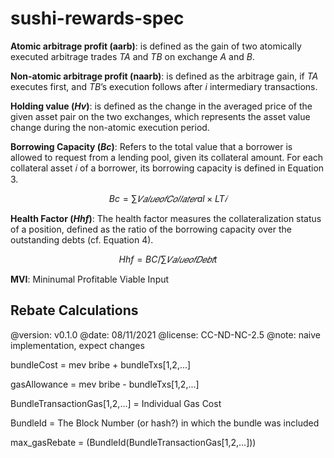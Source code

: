 # sushi-rewards-spec

**Atomic arbitrage profit (aarb)**: is defined as the gain of two atomically executed arbitrage trades $TA$ and $TB$ on exchange $A$ and $B$.


**Non-atomic arbitrage profit (naarb)**: is defined as the arbitrage gain, if $TA$
executes first, and $TB$’s execution follows after $i$ intermediary transactions.



**Holding value ($Hv$)**: is defined as the change in the averaged price of the given asset pair on the two exchanges, which represents the asset value change during the non-atomic execution period.



**Borrowing Capacity ($Bc$)**: Refers to the total value that a borrower is allowed to request from a lending pool, given its collateral amount. For each collateral asset 𝑖 of a borrower, its borrowing capacity is defined in Equation 3.

$$ Bc =∑︁ 𝑉 𝑎𝑙𝑢𝑒 𝑜𝑓 𝐶𝑜𝑙𝑙𝑎𝑡𝑒𝑟al  × LT𝑖 $$


**Health Factor ($Hhf$)**: The health factor measures the collateralization status of a position, defined as the ratio of the borrowing capacity over the outstanding debts (cf. Equation 4).


$$ Hhf = BC / ∑︁  𝑉𝑎𝑙𝑢𝑒 𝑜𝑓 𝐷𝑒𝑏𝑡t $$ 



**MVI**: Mininumal Profitable Viable Input


## Rebate Calculations 

@version: v0.1.0
@date: 08/11/2021
@license: CC-ND-NC-2.5
@note: naive implementation, expect changes

bundleCost = mev bribe + bundleTxs[1,2,...]

gasAllowance =  mev bribe - bundleTxs[1,2,...]

BundleTransactionGas[1,2,...] = Individual Gas Cost

BundleId = The Block Number (or hash?) in which the bundle was included

max_gasRebate = (BundleId(BundleTransactionGas[1,2,...]))

